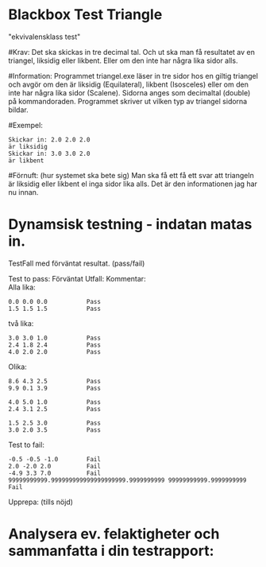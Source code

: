 Blackbox Test Triangle
===========================


"ekvivalensklass test"

#Krav:
Det ska skickas in tre decimal tal. Och ut ska man få resultatet av en triangel, liksidig eller likbent. Eller 
om den inte har några lika sidor alls.

#Information:
Programmet triangel.exe läser in tre sidor hos en giltig triangel och avgör om den är liksidig (Equilateral),
likbent (Isosceles) eller om den inte har några lika sidor (Scalene). Sidorna anges som decimaltal (double) på
kommandoraden. Programmet skriver ut vilken typ av triangel sidorna bildar. 

#Exempel:

    Skickar in: 2.0 2.0 2.0
    är liksidig
    Skickar in: 3.0 3.0 2.0
    är likbent

#Förnuft: (hur systemet ska bete sig)
Man ska få ett få ett svar att triangeln är liksidig eller likbent el inga sidor lika alls. Det är den 
informationen jag har nu innan.

Dynamsisk testning - indatan matas in.
===========================
TestFall med förväntat resultat. (pass/fail)

Test to pass:             Förväntat Utfall:            Kommentar:                 
Alla lika:

    0.0 0.0 0.0           Pass
    1.5 1.5 1.5           Pass
    
två lika:

    3.0 3.0 1.0           Pass
    2.4 1.8 2.4           Pass           
    4.0 2.0 2.0           Pass
    
Olika:

    8.6 4.3 2.5           Pass
    9.9 0.1 3.9           Pass
    
    4.0 5.0 1.0           Pass
    2.4 3.1 2.5           Pass        
    
    1.5 2.5 3.0           Pass
    3.0 2.0 3.5           Pass
    

Test to fail:

    -0.5 -0.5 -1.0        Fail
    2.0 -2.0 2.0          Fail
    -4.9 3.3 7.0          Fail    
    99999999999.999999999999999999999.9999999999 99999999999.9999999999     Fail
    
Upprepa: (tills nöjd)

Analysera ev. felaktigheter och sammanfatta i din testrapport:
===========================
